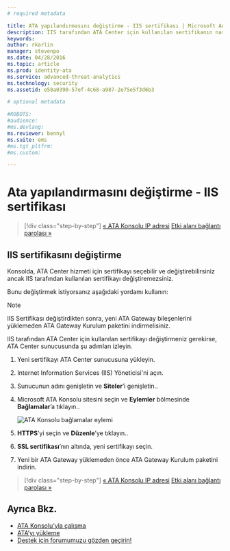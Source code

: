 ```yaml
---
# required metadata

title: ATA yapılandırmasını değiştirme - IIS sertifikası | Microsoft Advanced Threat Analytics
description: IIS tarafından ATA Center için kullanılan sertifikanın nasıl değiştirileceği açıklanır.
keywords:
author: rkarlin
manager: stevenpo
ms.date: 04/28/2016
ms.topic: article
ms.prod: identity-ata
ms.service: advanced-threat-analytics
ms.technology: security
ms.assetid: e58a0390-57ef-4c68-a987-2e75e5f3d6b3

# optional metadata

#ROBOTS:
#audience:
#ms.devlang:
ms.reviewer: bennyl
ms.suite: ems
#ms.tgt_pltfrm:
#ms.custom:

---
```


# Ata yapılandırmasını değiştirme - IIS sertifikası

>[!div class="step-by-step"]
[« ATA Konsolu IP adresi](modifying-ata-config-consoleip.md)
[Etki alanı bağlantı parolası »](modifying-ata-config-dcpassword.md)

## IIS sertifikasını değiştirme
Konsolda, ATA Center hizmeti için sertifikayı seçebilir ve değiştirebilirsiniz ancak IIS tarafından kullanılan sertifikayı değiştiremezsiniz.

Bunu değiştirmek istiyorsanız aşağıdaki yordamı kullanın:

> [!NOTE]
> IIS Sertifikası değiştirdikten sonra, yeni ATA Gateway bileşenlerini yüklemeden ATA Gateway Kurulum paketini indirmelisiniz.

IIS tarafından ATA Center için kullanılan sertifikayı değiştirmeniz gerekirse, ATA Center sunucusunda şu adımları izleyin.

1.  Yeni sertifikayı ATA Center sunucusuna yükleyin.

2.  Internet Information Services (IIS) Yöneticisi'ni açın.

3.  Sunucunun adını genişletin ve **Siteler**’i genişletin..

4.  Microsoft ATA Konsolu sitesini seçin ve **Eylemler** bölmesinde **Bağlamalar**’a tıklayın..

    ![ATA Konsolu bağlamalar eylemi](media/ATA-console-change-IP-bindings.jpg)

5.  **HTTPS**’yi seçin ve **Düzenle**’ye tıklayın..

6.  **SSL sertifikası**’nın altında, yeni sertifikayı seçin.

7.  Yeni bir ATA Gateway yüklemeden önce ATA Gateway Kurulum paketini indirin.

>[!div class="step-by-step"]
[« ATA Konsolu IP adresi](modifying-ata-config-consoleip.md)
[Etki alanı bağlantı parolası »](modifying-ata-config-dcpassword.md)

## Ayrıca Bkz.
- [ATA Konsolu’yla çalışma](/advanced-threat-analytics/understand-explore/working-with-ata-console)
- [ATA’yı yükleme](install-ata.md)
- [Destek için forumumuzu gözden geçirin!](https://social.technet.microsoft.com/Forums/security/en-US/home?forum=mata)


<!--HONumber=Apr16_HO4-->


